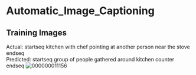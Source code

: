 # Automatic_Image_Captioning

## Training Images

Actual:    startseq kitchen with chef pointing at another person near the stove endseq
<br>Predicted:  startseq group of people gathered around kitchen counter endseq
![000000011156](https://user-images.githubusercontent.com/30891813/49958929-38ba9600-ff32-11e8-9974-97b3410fa825.jpg)
